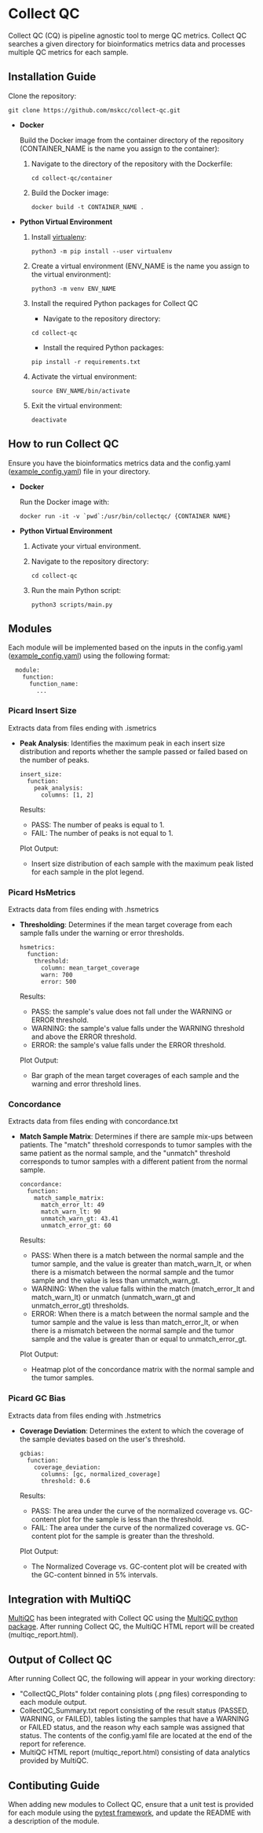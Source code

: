 # Collect QC

Collect QC (CQ) is pipeline agnostic tool to merge QC metrics. Collect QC searches a given directory for bioinformatics metrics data and processes multiple QC metrics for each sample.

## Installation Guide

Clone the repository:

```
git clone https://github.com/mskcc/collect-qc.git
```

- **Docker**

  Build the Docker image from the container directory of the repository (CONTAINER_NAME is the name you assign to the container):

  1. Navigate to the directory of the repository with the Dockerfile:
     ```
     cd collect-qc/container
     ```
  2. Build the Docker image:
     ```
     docker build -t CONTAINER_NAME .
     ```

- **Python Virtual Environment**

  1. Install [virtualenv](https://virtualenv.pypa.io/):

     ```
     python3 -m pip install --user virtualenv
     ```

  2. Create a virtual environment (ENV_NAME is the name you assign to the virtual environment):

     ```
     python3 -m venv ENV_NAME
     ```

  3. Install the required Python packages for Collect QC
     - Navigate to the repository directory:
     ```
     cd collect-qc
     ```
     - Install the required Python packages:
     ```
     pip install -r requirements.txt
     ```
  4. Activate the virtual environment:

     ```
     source ENV_NAME/bin/activate
     ```

  5. Exit the virtual environment:

     ```
     deactivate
     ```

## How to run Collect QC

Ensure you have the bioinformatics metrics data and the config.yaml ([example_config.yaml](example_config.yaml)) file in your directory.

- **Docker**

  Run the Docker image with:

  ```
  docker run -it -v `pwd`:/usr/bin/collectqc/ {CONTAINER NAME}
  ```

- **Python Virtual Environment**

  1. Activate your virtual environment.
  2. Navigate to the repository directory:

     ```
     cd collect-qc
     ```

  3. Run the main Python script:
     ```
     python3 scripts/main.py
     ```

## Modules

Each module will be implemented based on the inputs in the config.yaml ([example_config.yaml](example_config.yaml)) using the following format:

```
  module:
    function:
      function_name:
        ...
```

### Picard Insert Size

Extracts data from files ending with .ismetrics

- **Peak Analysis**: Identifies the maximum peak in each insert size distribution and reports whether the sample passed or failed based on the number of peaks.

  ```
  insert_size:
    function:
      peak_analysis:
        columns: [1, 2]
  ```

  Results:

  - PASS: The number of peaks is equal to 1.
  - FAIL: The number of peaks is not equal to 1.

  Plot Output:

  - Insert size distribution of each sample with the maximum peak listed for each sample in the plot legend.

### Picard HsMetrics

Extracts data from files ending with .hsmetrics

- **Thresholding**: Determines if the mean target coverage from each sample falls under the warning or error thresholds.

  ```
  hsmetrics:
    function:
      threshold:
        column: mean_target_coverage
        warn: 700
        error: 500
  ```

  Results:

  - PASS: the sample's value does not fall under the WARNING or ERROR threshold.
  - WARNING: the sample's value falls under the WARNING threshold and above the ERROR threshold.
  - ERROR: the sample's value falls under the ERROR threshold.

  Plot Output:

  - Bar graph of the mean target coverages of each sample and the warning and error threshold lines.

### Concordance

Extracts data from files ending with concordance.txt

- **Match Sample Matrix**: Determines if there are sample mix-ups between patients. The "match" threshold corresponds to tumor samples with the same patient as the normal sample, and the "unmatch" threshold corresponds to tumor samples with a different patient from the normal sample.

  ```
  concordance:
    function:
      match_sample_matrix:
        match_error_lt: 49
        match_warn_lt: 90
        unmatch_warn_gt: 43.41
        unmatch_error_gt: 60
  ```

  Results:

  - PASS: When there is a match between the normal sample and the tumor sample, and the value is greater than match_warn_lt, or when there is a mismatch between the normal sample and the tumor sample and the value is less than unmatch_warn_gt.
  - WARNING: When the value falls within the match (match_error_lt and match_warn_lt) or unmatch (unmatch_warn_gt and unmatch_error_gt) thresholds.
  - ERROR: When there is a match between the normal sample and the tumor sample and the value is less than match_error_lt, or when there is a mismatch between the normal sample and the tumor sample and the value is greater than or equal to unmatch_error_gt.

  Plot Output:

  - Heatmap plot of the concordance matrix with the normal sample and the tumor samples.

### Picard GC Bias

Extracts data from files ending with .hstmetrics

- **Coverage Deviation**: Determines the extent to which the coverage of the sample deviates based on the user's threshold.

  ```
  gcbias:
    function:
      coverage_deviation:
        columns: [gc, normalized_coverage]
        threshold: 0.6
  ```

  Results:

  - PASS: The area under the curve of the normalized coverage vs. GC-content plot for the sample is less than the threshold.
  - FAIL: The area under the curve of the normalized coverage vs. GC-content plot for the sample is greater than the threshold.

  Plot Output:

  - The Normalized Coverage vs. GC-content plot will be created with the GC-content binned in 5% intervals.

## Integration with MultiQC

[MultiQC](https://multiqc.info/) has been integrated with Collect QC using the [MultiQC python package](https://pypi.org/project/multiqc/). After running Collect QC, the MultiQC HTML report will be created (multiqc_report.html).

## Output of Collect QC

After running Collect QC, the following will appear in your working directory:

- "CollectQC_Plots" folder containing plots (.png files) corresponding to each module output.
- CollectQC_Summary.txt report consisting of the result status (PASSED, WARNING, or FAILED), tables listing the samples that have a WARNING or FAILED status, and the reason why each sample was assigned that status. The contents of the config.yaml file are located at the end of the report for reference.
- MultiQC HTML report (multiqc_report.html) consisting of data analytics provided by MultiQC.

## Contibuting Guide

When adding new modules to Collect QC, ensure that a unit test is provided for each module using the [pytest framework](https://pytest.org/), and update the README with a description of the module.
